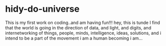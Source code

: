 # hidy-do-universe
This is my first work on coding..and am having fun!!!
hey, this is tunde
I find that the world is going in the direction of data, and light, and digits, and internetworking of things, people, minds, intelligence, ideas, solutions, and i intend to be a part of the movement
i am a human becoming
i am...
